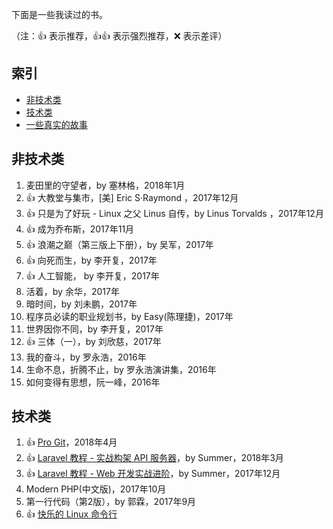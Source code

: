 下面是一些我读过的书。

（注：:+1: 表示推荐，:+1::+1: 表示强烈推荐，:x: 表示差评）

## 索引

- [非技术类](#非技术类)
- [技术类](#技术类)
- [一些真实的故事](./positive-story.md)

## 非技术类
1. 麦田里的守望者，by 塞林格，2018年1月
1. :+1: 大教堂与集市，[美] Eric S·Raymond ，2017年12月
1. :+1: 只是为了好玩 - Linux 之父 Linus 自传，by Linus Torvalds ，2017年12月
1. :+1: 成为乔布斯，2017年11月
1. :+1: 浪潮之巅（第三版上下册），by 吴军，2017年
1. :+1: 向死而生，by 李开复，2017年
1. :+1: 人工智能， by 李开复，2017年
1. 活着，by 余华，2017年
1. 暗时间，by 刘未鹏，2017年
1. 程序员必读的职业规划书，by Easy(陈理捷)，2017年
1. 世界因你不同，by 李开复，2017年
1. :+1: 三体（一），by 刘欣慈，2017年
1. 我的奋斗，by 罗永浩，2016年
1. 生命不息，折腾不止，by 罗永浩演讲集，2016年
1. 如何变得有思想，阮一峰，2016年 

## 技术类
1. :+1: [Pro Git](https://git-scm.com/book/zh/v2)，2018年4月
1. :+1: [Laravel 教程 - 实战构架 API 服务器](https://laravel-china.org/courses/laravel-advance-training-5.5)，by Summer，2018年3月
1. :+1: [Laravel 教程 - Web 开发实战进阶](https://fsdhub.com/books/laravel-intermediate-training-5.5)，by Summer，2017年12月
1. Modern PHP(中文版)，2017年10月
1. 第一行代码（第2版），by 郭霖，2017年9月
1. :+1: [快乐的 Linux 命令行](https://github.com/billie66/TLCL)
